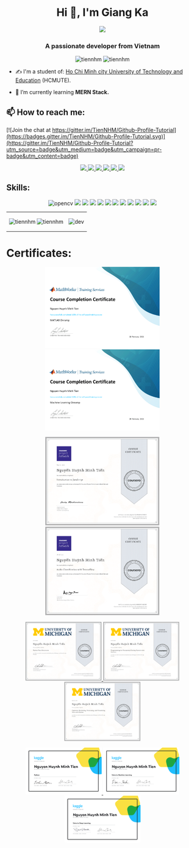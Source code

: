 <h1 align="center">Hi 👋, I'm Giang Ka </h1>
<p align="center"><img src="https://img.icons8.com/color/48/000000/vietnam-circular.png"/></p>
<h3 align="center">A passionate developer from Vietnam </h3>
<p align="center"> <img src="https://komarev.com/ghpvc/?username=tiennhm" alt="tiennhm" /> <img src="https://badges.pufler.dev/repos/TienNHM" alt="tiennhm" /> </p>

- ✍ I'm a student of: [Ho Chi Minh city University of Technology and Education](https://hcmute.edu.vn) (HCMUTE).

- 🌱 I’m currently learning **MERN Stack.**


## 📫 How to reach me:

[![Join the chat at https://gitter.im/TienNHM/Github-Profile-Tutorial](https://badges.gitter.im/TienNHM/Github-Profile-Tutorial.svg)](https://gitter.im/TienNHM/Github-Profile-Tutorial?utm_source=badge&utm_medium=badge&utm_campaign=pr-badge&utm_content=badge)

<p align="center">
  <a href="https://linkedin.com/in/tien-nhm" target="_blank">
    <img src="https://img.icons8.com/fluent/48/000000/linkedin.png"/>
  </a>
  <a href="https://www.facebook.com/01.tien" alt="Facebook">
    <img src="https://img.icons8.com/fluent/48/000000/facebook-new.png" target="_blank" />
  </a> 
  <a href="https://github.com/TienNHM" alt="Github">
    <img src="https://img.icons8.com/fluent/48/000000/github.png"/>
  </a> 
  <a href="https://www.youtube.com/channel/UCaRr1SjyHm61RrLY-DIBm1g" alt="Youtube channel" target="_blank" >
    <img src="https://img.icons8.com/fluent/48/000000/youtube-play.png"/>
  </a>
  <a href="https://www.kaggle.com/nguyenhuynhminhtien" alt="Kaggle" target="_blank" >
    <img src="https://img.icons8.com/windows/48/000000/kaggle.png"/>
  </a>
  <a href="mailto:tiennhm.it@gmail.com" alt="Email">
    <img src="https://img.icons8.com/fluent/48/000000/mailing.png"/>
  </a>
</p>

## Skills:
<p align="center">
  <img src="https://www.vectorlogo.zone/logos/opencv/opencv-icon.svg" alt="opencv" width="48" height="48"/> 
  <img src="https://img.icons8.com/color/48/000000/microsoft-sql-server.png"/>
  <img src="https://img.icons8.com/color/48/000000/mysql-logo.png"/>
  <img src="https://img.icons8.com/color/48/000000/mongodb.png"/>
  <img src="https://img.icons8.com/fluent/48/000000/matlab.png"/>
  <img src="https://img.icons8.com/color/48/000000/git.png"/>
  <img src="https://img.icons8.com/color/48/000000/github-2.png"/>
  <img src="https://img.icons8.com/color/48/000000/visual-studio-code-2019.png"/>
  <img src="https://img.icons8.com/color/48/000000/visual-studio-2019.png"/>
  <img src="https://img.icons8.com/dusk/48/000000/anaconda.png"/>
  <img src="https://img.icons8.com/fluent/48/000000/spyder-ide.png"/>
  <img src="https://img.icons8.com/color/48/000000/trello.png"/>
</p>

<table style="width:100%;">
  <tr>
    <td>
      <img src="https://github-readme-stats.vercel.app/api/top-langs/?username=tiennhm&bg_color=FFFFFF00&text_color=179fa3&layout=compact&hide=CSS&langs_count=10&custom_title=Top%20ngôn%20ngữ%20được%20dùng" alt="tiennhm" width="100%"/>
      <img src="https://github-readme-stats.vercel.app/api?username=tiennhm&bg_color=FFFFFF00&text_color=179fa3&show_icons=true&count_private=true&include_all_commits=true&custom_title=Hoạt%20động%20trên%20Github" alt="tiennhm" width="100%"/>
    </td>
    <td>
      <p align="center"> 
        <img src="https://cdn.dribbble.com/users/1059583/screenshots/4171367/coding-freak.gif" alt="dev" width="100%"/>
      </p>
    </td>
  </tr>
</table>

# Certificates:

<p align="center">
  <a href="https://matlabacademy.mathworks.com/progress/share/certificate.html?id=c2f444b8-d6ce-4eef-9934-48d7fa7da2d1">
    <img alt="MATLAB Onramp" title="MATLAB Onramp" src="certificates/MATLAB-Onramp-certificate.png" width="300px" />
  </a>
  <a href="https://matlabacademy.mathworks.com/progress/share/certificate.html?id=ad7fb8de-67d7-487f-95ee-f3871a61b1e1">
    <img alt="Machine Learning Onramp" title="Machine Learning Onramp" src="certificates/Machine-Learning-Onramp-certificate.png" width="300px" />
  </a>
</p>

<p align="center">
  <a href="https://www.coursera.org/account/accomplishments/certificate/XFNU3UXCK5DG">
    <img alt="Introduction to JavaScript" title="Introduction to JavaScript" src="certificates/Coursera%20XFNU3UXCK5DG.png" width="300px" />
  </a>
  <a href="https://www.coursera.org/account/accomplishments/certificate/MBSDFCKQ9X8E">
    <img alt="Audio Classification with TensorFlow" title="Audio Classification with TensorFlow" src="certificates/Coursera%20MBSDFCKQ9X8E.png" width="300px" />
  </a>
</p>

<p align="center">
  <a href="https://www.coursera.org/account/accomplishments/certificate/PQMJRCLM7BCQ">
    <img alt="Python Data Structures" title="Python Data Structures" src="certificates/Coursera%20PQMJRCLM7BCQ.png" width="200px" />
  </a>
  <a href="https://www.coursera.org/account/accomplishments/certificate/V7MK7JDL96DU">
    <img alt="Programming for Everybody (Getting Started with Python)" title="Programming for Everybody (Getting Started with Python)" src="certificates/Coursera%20V7MK7JDL96DU.png" width="200px" />
  </a>
  <a href="https://www.coursera.org/account/accomplishments/certificate/DVXXD98ESKLP">
    <img alt="Capstone: Retrieving, Processing, and Visualizing Data with Python" title="Capstone: Retrieving, Processing, and Visualizing Data with Python" src="certificates/Coursera%20DVXXD98ESKLP.png" width="200px" />
  </a>
</p>

<p align="center">
  <a href="https://www.kaggle.com/learn/certification/nguyenhuynhminhtien/python">
    <img alt="Kaggle - Python" title="Kaggle - Python" src="certificates/Nguyen%20Huynh%20Minh%20Tien%20-%20Python.png" width="200px" />
  </a>
  <a href="https://www.kaggle.com/learn/certification/nguyenhuynhminhtien/intro-to-machine-learning">
    <img alt="Kaggle - Intro to Machine Learning" title="Kaggle - Intro to Machine Learning" src="certificates/Nguyen%20Huynh%20Minh%20Tien%20-%20Intro%20to%20Machine%20Learning.png" width="200px" />
  </a>
  <a href="https://www.kaggle.com/learn/certification/nguyenhuynhminhtien/intro-to-deep-learning">
    <img alt="Kaggle - Intro to Deep Learning" title="Kaggle - Intro to Deep Learning" src="certificates/Nguyen%20Huynh%20Minh%20Tien%20-%20Intro%20to%20Deep%20Learning.png" width="200px" />
  </a>
</p>
